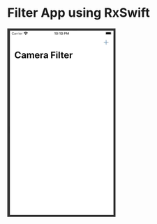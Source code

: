 # Filter App using RxSwift
<img src="https://github.com/ji3g4kami/FilterApp/blob/master/filter.gif" width="248" height="432">
